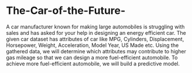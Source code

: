 # The-Car-of-the-Future-
A car manufacturer known for making large automobiles is struggling with sales and has asked for your help in designing an energy efficient car. The given car dataset has attributes of car like MPG, Cylinders, Displacement, Horsepower, Weight, Acceleration, Model Year, US Made etc. Using the gathered data, we will determine which attributes may contribute to higher gas mileage so that we can design a more fuel-efficient automobile. To achieve more fuel-efficient automobile, we will build a predictive model.
